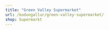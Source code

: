 ```yaml
---
title: "Green Valley Supermarket"
url: /kodungallur/green-valley-supermarket/
shop: Supermarkt
---
```

